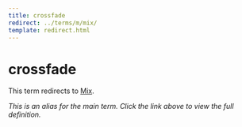 ```yaml
---
title: crossfade
redirect: ../terms/m/mix/
template: redirect.html
---
```


# crossfade

This term redirects to [Mix](../terms/m/mix/).

*This is an alias for the main term. Click the link above to view the full definition.*
